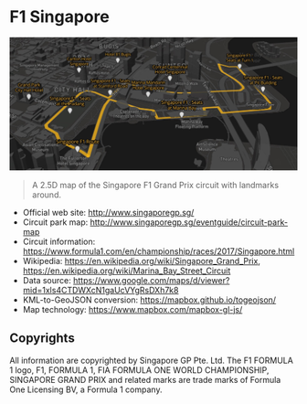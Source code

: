 F1 Singapore
===

![Screenshot of the Singapore F1 Grand Prix circuit](screenshot.jpg)

> A 2.5D map of the Singapore F1 Grand Prix circuit with landmarks around.

- Official web site: <http://www.singaporegp.sg/>
- Circuit park map: <http://www.singaporegp.sg/eventguide/circuit-park-map>
- Circuit information: <https://www.formula1.com/en/championship/races/2017/Singapore.html>
- Wikipedia: <https://en.wikipedia.org/wiki/Singapore_Grand_Prix>, <https://en.wikipedia.org/wiki/Marina_Bay_Street_Circuit>
- Data source: <https://www.google.com/maps/d/viewer?mid=1xls4CTDWXcN1gaUcVYgRsDXh7k8>
- KML-to-GeoJSON conversion: <https://mapbox.github.io/togeojson/>
- Map technology: <https://www.mapbox.com/mapbox-gl-js/>

Copyrights
---

All information are copyrighted by Singapore GP Pte. Ltd. The F1 FORMULA 1 logo, F1, FORMULA 1, FIA FORMULA ONE WORLD CHAMPIONSHIP, SINGAPORE GRAND PRIX and related marks are trade marks of Formula One Licensing BV, a Formula 1 company.
